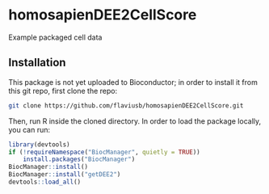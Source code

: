 # homosapienDEE2CellScore
Example packaged cell data

## Installation

This package is not yet uploaded to Bioconductor; in order to install it from this git repo, first clone the repo:

```sh
git clone https://github.com/flaviusb/homosapienDEE2CellScore.git
```

Then, run R inside the cloned directory. In order to load the package locally, you can run:

```R
library(devtools)
if (!requireNamespace("BiocManager", quietly = TRUE))
    install.packages("BiocManager")
BiocManager::install()
BiocManager::install("getDEE2")
devtools::load_all()
```
